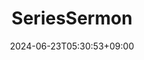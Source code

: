 ---
title: "SeriesSermon"
date: 2024-06-23T05:30:53+09:00
draft: false
type: broadcast
layout: sermonList-series
pageWidth: wide
---